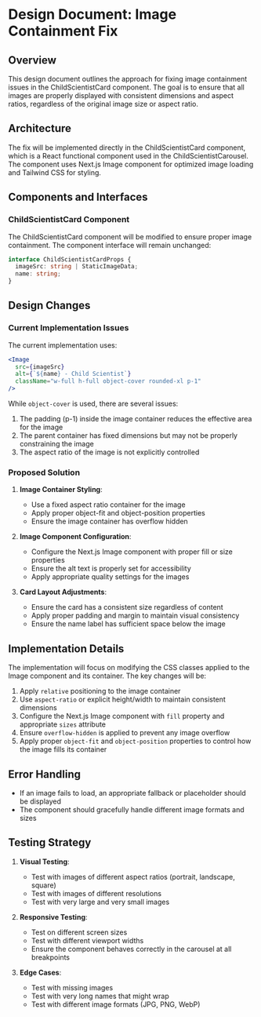 # Design Document: Image Containment Fix

## Overview

This design document outlines the approach for fixing image containment issues in the ChildScientistCard component. The goal is to ensure that all images are properly displayed with consistent dimensions and aspect ratios, regardless of the original image size or aspect ratio.

## Architecture

The fix will be implemented directly in the ChildScientistCard component, which is a React functional component used in the ChildScientistCarousel. The component uses Next.js Image component for optimized image loading and Tailwind CSS for styling.

## Components and Interfaces

### ChildScientistCard Component

The ChildScientistCard component will be modified to ensure proper image containment. The component interface will remain unchanged:

```typescript
interface ChildScientistCardProps {
  imageSrc: string | StaticImageData;
  name: string;
}
```

## Design Changes

### Current Implementation Issues

The current implementation uses:

```jsx
<Image
  src={imageSrc}
  alt={`${name} - Child Scientist`}
  className="w-full h-full object-cover rounded-xl p-1"
/>
```

While `object-cover` is used, there are several issues:

1. The padding (p-1) inside the image container reduces the effective area for the image
2. The parent container has fixed dimensions but may not be properly constraining the image
3. The aspect ratio of the image is not explicitly controlled

### Proposed Solution

1. **Image Container Styling**:

   - Use a fixed aspect ratio container for the image
   - Apply proper object-fit and object-position properties
   - Ensure the image container has overflow hidden

2. **Image Component Configuration**:

   - Configure the Next.js Image component with proper fill or size properties
   - Ensure the alt text is properly set for accessibility
   - Apply appropriate quality settings for the images

3. **Card Layout Adjustments**:
   - Ensure the card has a consistent size regardless of content
   - Apply proper padding and margin to maintain visual consistency
   - Ensure the name label has sufficient space below the image

## Implementation Details

The implementation will focus on modifying the CSS classes applied to the Image component and its container. The key changes will be:

1. Apply `relative` positioning to the image container
2. Use `aspect-ratio` or explicit height/width to maintain consistent dimensions
3. Configure the Next.js Image component with `fill` property and appropriate `sizes` attribute
4. Ensure `overflow-hidden` is applied to prevent any image overflow
5. Apply proper `object-fit` and `object-position` properties to control how the image fills its container

## Error Handling

- If an image fails to load, an appropriate fallback or placeholder should be displayed
- The component should gracefully handle different image formats and sizes

## Testing Strategy

1. **Visual Testing**:

   - Test with images of different aspect ratios (portrait, landscape, square)
   - Test with images of different resolutions
   - Test with very large and very small images

2. **Responsive Testing**:

   - Test on different screen sizes
   - Test with different viewport widths
   - Ensure the component behaves correctly in the carousel at all breakpoints

3. **Edge Cases**:
   - Test with missing images
   - Test with very long names that might wrap
   - Test with different image formats (JPG, PNG, WebP)
